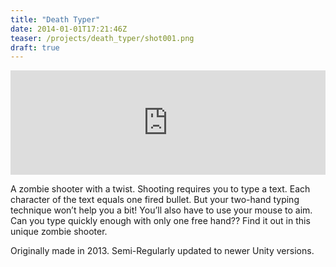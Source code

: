 ```yaml
---
title: "Death Typer"
date: 2014-01-01T17:21:46Z
teaser: /projects/death_typer/shot001.png
draft: true
---
```


<iframe src="https://itch.io/embed/57063" width="100%" height="167" frameborder="0"><a href="https://klockenschooster.itch.io/deathtyper">Death Typer by klockenschooster</a></iframe>

A zombie shooter with a twist. Shooting requires you to type a text. Each
character of the text equals one fired bullet. But your two-hand typing
technique won’t help you a bit! You’ll also have to use your mouse to aim. Can
you type quickly enough with only one free hand?? Find it out in this unique
zombie shooter.

Originally made in 2013. Semi-Regularly updated to newer Unity versions.
